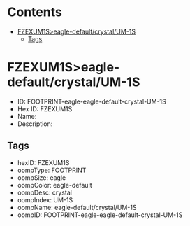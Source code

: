 



Contents
========

* [FZEXUM1S>eagle-default/crystal/UM-1S](#fzexum1seagle-defaultcrystalum-1s)
	* [Tags](#tags)

# FZEXUM1S>eagle-default/crystal/UM-1S

- ID: FOOTPRINT-eagle-eagle-default-crystal-UM-1S
- Hex ID: FZEXUM1S
- Name: 
- Description: 

## Tags

- hexID: FZEXUM1S
- oompType: FOOTPRINT
- oompSize: eagle
- oompColor: eagle-default
- oompDesc: crystal
- oompIndex: UM-1S
- oompName: eagle-default/crystal/UM-1S
- oompID: FOOTPRINT-eagle-eagle-default-crystal-UM-1S
